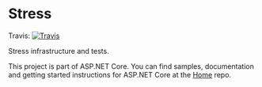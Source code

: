 Stress
===
Travis:   [![Travis](https://travis-ci.org/aspnet/Stress.svg?branch=dev)](https://travis-ci.org/aspnet/Stress)

Stress infrastructure and tests.

This project is part of ASP.NET Core. You can find samples, documentation and getting started instructions for ASP.NET Core at the [Home](https://github.com/aspnet/home) repo.
